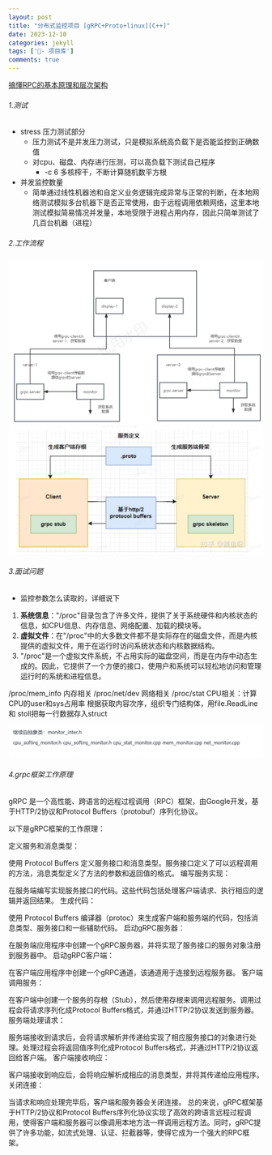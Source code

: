 ```yaml
---
layout: post
title: "分布式监控项目 [gRPC+Proto+linux][C++]"
date: 2023-12-10
categories: jekyll
tags: ['🥁- 项目库']
comments: true
---
```


[搞懂RPC的基本原理和层次架构](https://www.yuque.com/xujunze/backend/sthbl7?view=doc_embed)
###### 1.测试

- stress 压力测试部分
   - 压力测试不是并发压力测试，只是模拟系统高负载下是否能监控到正确数值
   - 对cpu、磁盘、内存进行压测，可以高负载下测试自己程序
      - -c 6    多核榨干，不断计算随机数平方根
- 并发监控数量
   - 简单通过线性机器池和自定义业务逻辑完成异常与正常的判断，在本地网络测试模拟多台机器下是否正常使用，由于远程调用依赖网络，这里本地测试模拟简易情况并发量，本地受限于进程占用内存，因此只简单测试了几百台机器（进程）
###### 2.工作流程
![image.png](images/1694625458510-02dcda41-90ff-43bd-bb6a-27563d5a704e.png)
![image.png](images/1694657477329-ea83380b-26e6-4819-a4f0-39bed0f4f397.png)
 
###### 3.面试问题

- 监控参数怎么读取的，详细说下
1. **系统信息**："/proc"目录包含了许多文件，提供了关于系统硬件和内核状态的信息，如CPU信息、内存信息、网络配置、加载的模块等。
2. **虚拟文件**：在"/proc"中的大多数文件都不是实际存在的磁盘文件，而是内核提供的虚拟文件，用于在运行时访问系统状态和内核数据结构。
3. "/proc"是一个虚拟文件系统，不占用实际的磁盘空间，而是在内存中动态生成的。因此，它提供了一个方便的接口，使用户和系统可以轻松地访问和管理运行时的系统和进程信息。

/proc/mem_info  	内存相关
/proc/net/dev      	网络相关
/proc/stat           	CPU相关：计算CPU的user和sys占用率
根据获取内容次序，组织专门结构体，用file.ReadLine和 stoll把每一行数据存入struct

![image.png](images/1694768569037-7832349a-4c10-43e9-8ee7-9cacedb752d8.png)
###### 4.grpc框架工作原理
gRPC 是一个高性能、跨语言的远程过程调用（RPC）框架，由Google开发，基于HTTP/2协议和Protocol Buffers（protobuf）序列化协议。

以下是gRPC框架的工作原理：

定义服务和消息类型：

使用 Protocol Buffers 定义服务接口和消息类型。服务接口定义了可以远程调用的方法，消息类型定义了方法的参数和返回值的格式。
编写服务实现：

在服务端编写实现服务接口的代码。这些代码包括处理客户端请求、执行相应的逻辑并返回结果。
生成代码：

使用 Protocol Buffers 编译器（protoc）来生成客户端和服务端的代码，包括消息类型、服务接口和一些辅助代码。
启动gRPC服务器：

在服务端应用程序中创建一个gRPC服务器，并将实现了服务接口的服务对象注册到服务器中。
启动gRPC客户端：

在客户端应用程序中创建一个gRPC通道，该通道用于连接到远程服务器。
客户端调用服务：

在客户端中创建一个服务的存根（Stub），然后使用存根来调用远程服务。调用过程会将请求序列化成Protocol Buffers格式，并通过HTTP/2协议发送到服务器。
服务端处理请求：

服务端接收到请求后，会将请求解析并传递给实现了相应服务接口的对象进行处理。处理过程会将返回值序列化成Protocol Buffers格式，并通过HTTP/2协议返回给客户端。
客户端接收响应：

客户端接收到响应后，会将响应解析成相应的消息类型，并将其传递给应用程序。
关闭连接：

当请求和响应处理完毕后，客户端和服务器会关闭连接。
总的来说，gRPC框架基于HTTP/2协议和Protocol Buffers序列化协议实现了高效的跨语言远程过程调用，使得客户端和服务器可以像调用本地方法一样调用远程方法。同时，gRPC提供了许多功能，如流式处理、认证、拦截器等，使得它成为一个强大的RPC框架。
